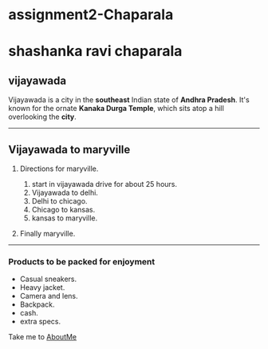 # assignment2-Chaparala
# shashanka ravi chaparala
## vijayawada
Vijayawada is a city in the **southeast** Indian state of **Andhra Pradesh**. It's known for the ornate **Kanaka Durga Temple**, which sits atop a hill overlooking the **city**.

****
## Vijayawada to maryville

1. Directions for maryville.
   1. start in vijayawada drive for about 25 hours.
   2. Vijayawada to delhi.
   3. Delhi to chicago.
   4. Chicago to kansas.
   5. kansas to maryville.
        
2. Finally maryville.

****

### Products to be packed for enjoyment

- Casual sneakers.
- Heavy jacket.
- Camera and lens.
- Backpack.
- cash.
- extra specs.

Take me to [AboutMe](AboutMe.md)
